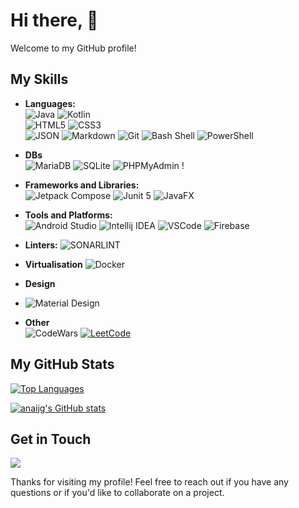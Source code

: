 # Hi there, 👋

Welcome to my GitHub profile! 

## My Skills

- **Languages:**  
 ![Java](https://img.shields.io/badge/java-%23ED8B00.svg?style=for-the-badge&logo=openjdk&logoColor=white) ![Kotlin](https://img.shields.io/badge/kotlin-%237F52FF.svg?style=for-the-badge&logo=kotlin&logoColor=white)  
  ![HTML5](https://img.shields.io/badge/html5-%23E34F26.svg?style=for-the-badge&logo=html5&logoColor=white)    	![CSS3](https://img.shields.io/badge/CSS3-1572B6?style=for-the-badge&logo=css3&logoColor=white)    
![JSON](https://img.shields.io/badge/json-5E5C5C?style=for-the-badge&logo=json&logoColor=white) ![Markdown](https://img.shields.io/badge/markdown-%23000000.svg?style=for-the-badge&logo=markdown&logoColor=white)
![Git](https://img.shields.io/badge/GIT-E44C30?style=for-the-badge&logo=git&logoColor=white)
![Bash Shell](https://img.shields.io/badge/GNU%20Bash-4EAA25?style=for-the-badge&logo=GNU%20Bash&logoColor=white)
![PowerShell](https://img.shields.io/badge/powershell-5391FE?style=for-the-badge&logo=powershell&logoColor=white)
- **DBs**  
  ![MariaDB](https://img.shields.io/badge/MariaDB-003545?style=for-the-badge&logo=mariadb&logoColor=white)  ![SQLite](https://img.shields.io/badge/MySQL-005C84?style=for-the-badge&logo=mysql&logoColor=white) ![PHPMyAdmin](https://img.shields.io/badge/phpmyadmin-6C78AF?style=for-the-badge&logo=phpmyadmin&logoColor=white) !          
- **Frameworks and Libraries:**  
  ![Jetpack Compose](https://img.shields.io/badge/Jetpack%20Compose-4285F4?style=for-the-badge&logo=Jetpack%20Compose&logoColor=white)
  ![Junit 5](https://img.shields.io/badge/Junit5-25A162?style=for-the-badge&logo=junit5&logoColor=white)
  ![JavaFX](https://img.shields.io/badge/javafx-%23FF0000.svg?style=for-the-badge&logo=javafx&logoColor=white)
  
- **Tools and Platforms:**  
  ![Android Studio](https://img.shields.io/badge/Android_Studio-3DDC84?style=for-the-badge&logo=android-studio&logoColor=white)
  ![Intellij IDEA](https://img.shields.io/badge/IntelliJ_IDEA-000000.svg?style=for-the-badge&logo=intellij-idea&logoColor=white)
  ![VSCode](	https://img.shields.io/badge/VSCode-0078D4?style=for-the-badge&logo=visual%20studio%20code&logoColor=white)
  ![Firebase](https://img.shields.io/badge/firebase-ffca28?style=for-the-badge&logo=firebase&logoColor=black)  
- **Linters:**
   ![SONARLINT](https://img.shields.io/badge/SonarLint-CB2029?style=for-the-badge&logo=sonarlint&logoColor=white)

- **Virtualisation**
  ![Docker](https://img.shields.io/badge/Docker-2CA5E0?style=for-the-badge&logo=docker&logoColor=white)

- **Design**
- ![Material Design](https://img.shields.io/badge/material%20design-757575?style=for-the-badge&logo=material%20design&logoColor=white)  
- **Other**  
  ![CodeWars](https://www.codewars.com/users/anaijg/badges/micro)
  [![LeetCode](https://img.shields.io/badge/-LeetCode-FFA116?style=for-the-badge&logo=LeetCode&logoColor=black)](https://leetcode.com/u/XKpjJNShQG/)
  

## My GitHub Stats

[![Top Languages](https://github-readme-stats.vercel.app/api/top-langs/?username=anaijg)](https://github.com/anaijg/github-readme-stats)

[![anaijg's GitHub stats](https://github-readme-stats.vercel.app/api?username=anaijg)](https://github.com/anaijg/github-readme-stats&hide=issues,contribs&show_icons=true&theme=)

## Get in Touch

<a href="https://www.linkedin.com/in/ana-isabel-jimenez-iesreyfernandovi-dam/"><img src="https://img.shields.io/badge/LinkedIn-0077B5?style=for-the-badge&logo=linkedin&logoColor=white" /></a>

Thanks for visiting my profile! Feel free to reach out if you have any questions or if you'd like to collaborate on a project.
